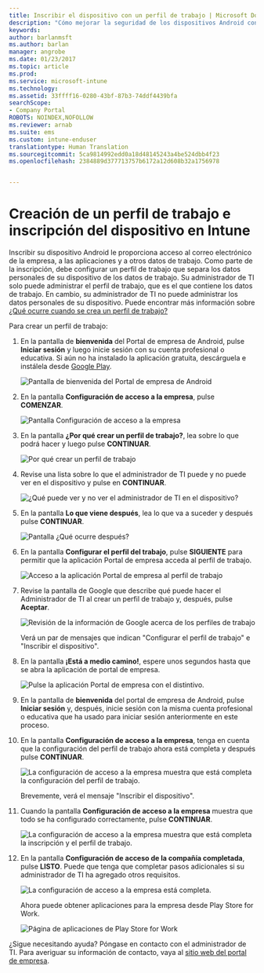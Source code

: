```yaml
---
title: Inscribir el dispositivo con un perfil de trabajo | Microsoft Docs
description: "Cómo mejorar la seguridad de los dispositivos Android con perfiles de trabajo."
keywords: 
author: barlanmsft
ms.author: barlan
manager: angrobe
ms.date: 01/23/2017
ms.topic: article
ms.prod: 
ms.service: microsoft-intune
ms.technology: 
ms.assetid: 33ffff16-0280-43bf-87b3-74ddf4439bfa
searchScope:
- Company Portal
ROBOTS: NOINDEX,NOFOLLOW
ms.reviewer: arnab
ms.suite: ems
ms.custom: intune-enduser
translationtype: Human Translation
ms.sourcegitcommit: 5ca9814992edd0a18d48145243a4be524dbb4f23
ms.openlocfilehash: 2384889d377713757b6172a12d608b32a1756978


---
```



# <a name="create-a-work-profile-and-enroll-your-device-in-intune"></a>Creación de un perfil de trabajo e inscripción del dispositivo en Intune

Inscribir su dispositivo Android le proporciona acceso al correo electrónico de la empresa, a las aplicaciones y a otros datos de trabajo. Como parte de la inscripción, debe configurar un perfil de trabajo que separa los datos personales de su dispositivo de los datos de trabajo. Su administrador de TI solo puede administrar el perfil de trabajo, que es el que contiene los datos de trabajo. En cambio, su administrador de TI no puede administrar los datos personales de su dispositivo. Puede encontrar más información sobre [¿Qué ocurre cuando se crea un perfil de trabajo?](what-happens-when-you-create-a-work-profile-android.md)

Para crear un perfil de trabajo:

1.  En la pantalla de **bienvenida** del Portal de empresa de Android, pulse **Iniciar sesión** y luego inicie sesión con su cuenta profesional o educativa. Si aún no ha instalado la aplicación gratuita, descárguela e instálela desde [Google Play](http://play.google.com/store/apps/details?id=com.microsoft.windowsintune.companyportal).

    ![Pantalla de bienvenida del Portal de empresa de Android](./media/and-enroll-0-welcome-screen.png)

2. En la pantalla **Configuración de acceso a la empresa**, pulse **COMENZAR**.

    ![Pantalla Configuración de acceso a la empresa](./media/andr-afw-begin-company-access-setup.png)

3.  En la pantalla **¿Por qué crear un perfil de trabajo?**, lea sobre lo que podrá hacer y luego pulse **CONTINUAR**.

    ![Por qué crear un perfil de trabajo](./media/andr-afw-why-create-a-work-profile.png)

4.  Revise una lista sobre lo que el administrador de TI puede y no puede ver en el dispositivo y pulse en **CONTINUAR**.

    ![¿Qué puede ver y no ver el administrador de TI en el dispositivo?](./media/andr-afw-what-it-can-see-on-your-device.png)

5.  En la pantalla **Lo que viene después**, lea lo que va a suceder y después pulse **CONTINUAR**.

    ![Pantalla ¿Qué ocurre después?](./media/andr-afw-what-comes-next.png)

6. En la pantalla **Configurar el perfil del trabajo**, pulse **SIGUIENTE** para permitir que la aplicación Portal de empresa acceda al perfil de trabajo.

    ![Acceso a la aplicación Portal de empresa al perfil de trabajo](./media/andr-afw-tap-next-to-set-up-work-profile.png)

7. Revise la pantalla de Google que describe qué puede hacer el Administrador de TI al crear un perfil de trabajo y, después, pulse **Aceptar**.

    ![Revisión de la información de Google acerca de los perfiles de trabajo](./media/andr-afw-google-screen-what-it-can-do.png)

    Verá un par de mensajes que indican "Configurar el perfil de trabajo" e "Inscribir el dispositivo".

8. En la pantalla **¡Está a medio camino!**, espere unos segundos hasta que se abra la aplicación de portal de empresa.

    ![Pulse la aplicación Portal de empresa con el distintivo.](./media/andr-afw-tap-work-badged-company-portal-icon2.png)

9. En la pantalla de **bienvenida** del portal de empresa de Android, pulse **Iniciar sesión** y, después, inicie sesión con la misma cuenta profesional o educativa que ha usado para iniciar sesión anteriormente en este proceso.

10. En la pantalla **Configuración de acceso a la empresa**, tenga en cuenta que la configuración del perfil de trabajo ahora está completa y después pulse **CONTINUAR**.

    ![La configuración de acceso a la empresa muestra que está completa la configuración del perfil de trabajo.](./media/andr-afw-work-profile-now-set-up.png)

    Brevemente, verá el mensaje "Inscribir el dispositivo".

11. Cuando la pantalla **Configuración de acceso a la empresa** muestra que todo se ha configurado correctamente, pulse **CONTINUAR**.

    ![La configuración de acceso a la empresa muestra que está completa la inscripción y el perfil de trabajo.](./media/andr-afw-company-access-setup-green-checks.png)

12. En la pantalla **Configuración de acceso de la compañía completada**, pulse **LISTO**. Puede que tenga que completar pasos adicionales si su administrador de TI ha agregado otros requisitos.

    ![La configuración de acceso a la empresa está completa.](./media/andr-afw-company-access-setup-complete.png)

    Ahora puede obtener aplicaciones para la empresa desde Play Store for Work.

    ![Página de aplicaciones de Play Store for Work](./media/andr-afw-tap-work-play-store-icon.png)

¿Sigue necesitando ayuda? Póngase en contacto con el administrador de TI. Para averiguar su información de contacto, vaya al [sitio web del portal de empresa](http://portal.manage.microsoft.com).



<!--HONumber=Jan17_HO5-->



